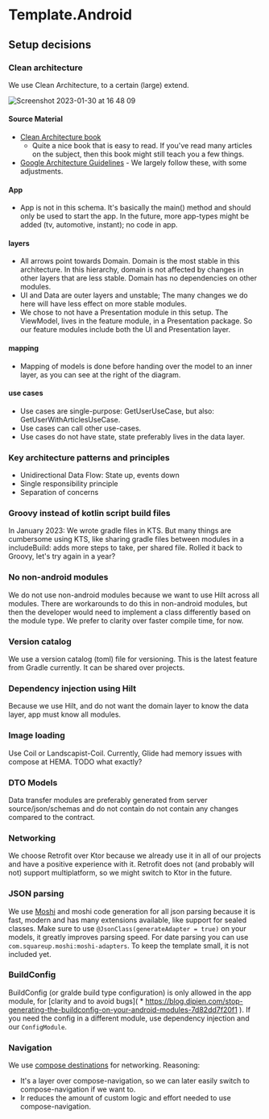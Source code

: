 # Template.Android

## Setup decisions

### Clean architecture

We use Clean Architecture, to a certain (large) extend.

![Screenshot 2023-01-30 at 16 48 09](https://user-images.githubusercontent.com/2270625/215524950-d65bf0ce-1f7a-4c81-a2fa-d6dd4b757420.png)

#### Source Material

- [Clean Architecture book](https://www.amazon.nl/Clean-Architecture-Craftsmans-Software-Structure/dp/0134494164/ref=sr_1_1?__mk_nl_NL=%C3%85M%C3%85%C5%BD%C3%95%C3%91&crid=3PL4CNRB0N4UI&keywords=Robert+C.+Martin+Series+-+Clean+Architecture&qid=1675245338&sprefix=robert+c.+martin+series+-+clean+architecture%2Caps%2C54&sr=8-1)
  - Quite a nice book that is easy to read. If you've read many articles on the subject, then this
  book might still teach you a few things.
- [Google Architecture Guidelines](https://developer.android.com/topic/architecture) - We largely
  follow these, with some adjustments.

#### App

- App is not in this schema. It's basically the main() method and should only be used to start the
  app. In the future, more app-types might be added (tv, automotive, instant); no code in app.

#### layers

- All arrows point towards Domain. Domain is the most stable in this architecture. In this
  hierarchy, domain is not affected by changes in other layers that are less stable. Domain has no
  dependencies on other modules.
- UI and Data are outer layers and unstable; The many changes we do here will have less effect on
  more stable modules.
- We chose to not have a Presentation module in this setup. The ViewModel, lives in the feature
  module, in a Presentation package. So our feature modules include both the UI and Presentation
  layer.

#### mapping

- Mapping of models is done before handing over the model to an inner layer, as you can see at the
  right of the diagram.

#### use cases

- Use cases are single-purpose: GetUserUseCase, but also: GetUserWithArticlesUseCase.
- Use cases can call other use-cases.
- Use cases do not have state, state preferably lives in the data layer.

### Key architecture patterns and principles

- Unidirectional Data Flow: State up, events down
- Single responsibility principle
- Separation of concerns

### Groovy instead of kotlin script build files

In January 2023: We wrote gradle files in KTS. But many things are cumbersome using KTS, like
sharing gradle files between modules in a includeBuild: adds more steps to take, per shared file.
Rolled it back to Groovy, let's try again in
a year?

### No non-android modules

We do not use non-android modules because we want to use Hilt across all modules. There are
workarounds to do this in non-android modules, but then the developer would need to implement a
class differently based on the module type. We prefer to clarity over faster compile time, for
now.

### Version catalog

We use a version catalog (toml) file for versioning. This is the latest feature from Gradle
currently. It can be shared over projects.

### Dependency injection using Hilt

Because we use Hilt, and do not want the domain layer to know the data layer, app must know all
modules.

### Image loading

Use Coil or Landscapist-Coil. Currently, Glide had memory issues with compose at HEMA. TODO what
exactly?

### DTO Models

Data transfer modules are preferably generated from server source/json/schemas and do not contain
do not contain any changes compared to the contract.

### Networking

We choose Retrofit over Ktor because we already use it in all of our projects and have a positive
experience with it. Retrofit does not (and probably will not) support multiplatform, so we might
switch to Ktor in the future.

### JSON parsing

We use [Moshi](https://github.com/square/moshi) and moshi code generation for all json parsing
because it is fast, modern and has many extensions available, like support for sealed classes.
Make sure to use `@JsonClass(generateAdapter = true)` on your models, it greatly improves parsing
speed.
For date parsing you can use `com.squareup.moshi:moshi-adapters`. To keep the template small, it is
not included yet.

### BuildConfig

BuildConfig (or gralde build type configuration) is only allowed in the app module,
for [clarity and to avoid bugs]( * https://blog.dipien.com/stop-generating-the-buildconfig-on-your-android-modules-7d82dd7f20f1
). If you need the config in a different module, use dependency injection and our `ConfigModule`.

### Navigation

We use [compose destinations](https://github.com/raamcosta/compose-destinations) for networking. Reasoning:
- It's a layer over compose-navigation, so we can later easily switch to compose-navigation if we want to.
- Ir reduces the amount of custom logic and effort needed to use compose-navigation. 